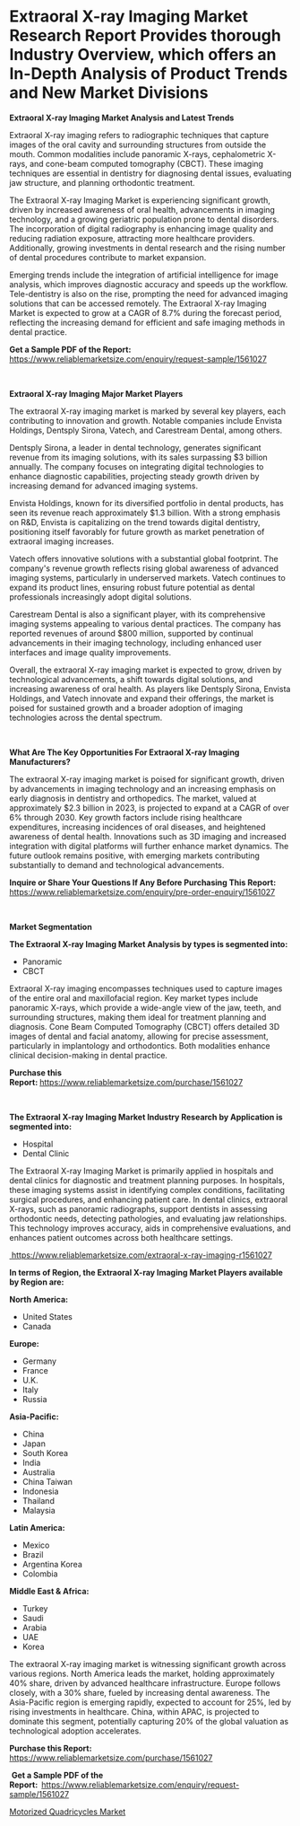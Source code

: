 <p><h1>Extraoral X-ray Imaging Market Research Report Provides thorough Industry Overview, which offers an In-Depth Analysis of Product Trends and New Market Divisions</h1></p><p><strong>Extraoral X-ray Imaging Market Analysis and Latest Trends</strong></p>
<p><p>Extraoral X-ray imaging refers to radiographic techniques that capture images of the oral cavity and surrounding structures from outside the mouth. Common modalities include panoramic X-rays, cephalometric X-rays, and cone-beam computed tomography (CBCT). These imaging techniques are essential in dentistry for diagnosing dental issues, evaluating jaw structure, and planning orthodontic treatment.</p><p>The Extraoral X-ray Imaging Market is experiencing significant growth, driven by increased awareness of oral health, advancements in imaging technology, and a growing geriatric population prone to dental disorders. The incorporation of digital radiography is enhancing image quality and reducing radiation exposure, attracting more healthcare providers. Additionally, growing investments in dental research and the rising number of dental procedures contribute to market expansion.</p><p>Emerging trends include the integration of artificial intelligence for image analysis, which improves diagnostic accuracy and speeds up the workflow. Tele-dentistry is also on the rise, prompting the need for advanced imaging solutions that can be accessed remotely. The Extraoral X-ray Imaging Market is expected to grow at a CAGR of 8.7% during the forecast period, reflecting the increasing demand for efficient and safe imaging methods in dental practice.</p></p>
<p><strong>Get a Sample PDF of the Report:&nbsp;</strong> <a href="https://www.reliablemarketsize.com/enquiry/request-sample/1561027?utm_campaign=1103&utm_medium=2&utm_source=Github&utm_content=ia&utm_term=23032025&utm_id=extraoral-x-ray-imaging">https://www.reliablemarketsize.com/enquiry/request-sample/1561027</a></p>
<p>&nbsp;</p>
<p><strong>Extraoral X-ray Imaging Major Market Players</strong></p>
<p><p>The extraoral X-ray imaging market is marked by several key players, each contributing to innovation and growth. Notable companies include Envista Holdings, Dentsply Sirona, Vatech, and Carestream Dental, among others. </p><p>Dentsply Sirona, a leader in dental technology, generates significant revenue from its imaging solutions, with its sales surpassing $3 billion annually. The company focuses on integrating digital technologies to enhance diagnostic capabilities, projecting steady growth driven by increasing demand for advanced imaging systems.</p><p>Envista Holdings, known for its diversified portfolio in dental products, has seen its revenue reach approximately $1.3 billion. With a strong emphasis on R&D, Envista is capitalizing on the trend towards digital dentistry, positioning itself favorably for future growth as market penetration of extraoral imaging increases.</p><p>Vatech offers innovative solutions with a substantial global footprint. The company's revenue growth reflects rising global awareness of advanced imaging systems, particularly in underserved markets. Vatech continues to expand its product lines, ensuring robust future potential as dental professionals increasingly adopt digital solutions.</p><p>Carestream Dental is also a significant player, with its comprehensive imaging systems appealing to various dental practices. The company has reported revenues of around $800 million, supported by continual advancements in their imaging technology, including enhanced user interfaces and image quality improvements.</p><p>Overall, the extraoral X-ray imaging market is expected to grow, driven by technological advancements, a shift towards digital solutions, and increasing awareness of oral health. As players like Dentsply Sirona, Envista Holdings, and Vatech innovate and expand their offerings, the market is poised for sustained growth and a broader adoption of imaging technologies across the dental spectrum.</p></p>
<p>&nbsp;</p>
<p><strong>What Are The Key Opportunities For Extraoral X-ray Imaging Manufacturers?</strong></p>
<p><p>The extraoral X-ray imaging market is poised for significant growth, driven by advancements in imaging technology and an increasing emphasis on early diagnosis in dentistry and orthopedics. The market, valued at approximately $2.3 billion in 2023, is projected to expand at a CAGR of over 6% through 2030. Key growth factors include rising healthcare expenditures, increasing incidences of oral diseases, and heightened awareness of dental health. Innovations such as 3D imaging and increased integration with digital platforms will further enhance market dynamics. The future outlook remains positive, with emerging markets contributing substantially to demand and technological advancements.</p></p>
<p><strong>Inquire or Share Your Questions If Any Before Purchasing This Report:</strong> <a href="https://www.reliablemarketsize.com/enquiry/pre-order-enquiry/1561027?utm_campaign=1103&utm_medium=2&utm_source=Github&utm_content=ia&utm_term=23032025&utm_id=extraoral-x-ray-imaging">https://www.reliablemarketsize.com/enquiry/pre-order-enquiry/1561027</a></p>
<p>&nbsp;</p>
<p><strong>Market Segmentation</strong></p>
<p><strong>The Extraoral X-ray Imaging Market Analysis by types is segmented into:</strong></p>
<p><ul><li>Panoramic</li><li>CBCT</li></ul></p>
<p><p>Extraoral X-ray imaging encompasses techniques used to capture images of the entire oral and maxillofacial region. Key market types include panoramic X-rays, which provide a wide-angle view of the jaw, teeth, and surrounding structures, making them ideal for treatment planning and diagnosis. Cone Beam Computed Tomography (CBCT) offers detailed 3D images of dental and facial anatomy, allowing for precise assessment, particularly in implantology and orthodontics. Both modalities enhance clinical decision-making in dental practice.</p></p>
<p><strong>Purchase this Report:&nbsp;</strong><a href="https://www.reliablemarketsize.com/purchase/1561027?utm_campaign=1103&utm_medium=2&utm_source=Github&utm_content=ia&utm_term=23032025&utm_id=extraoral-x-ray-imaging">https://www.reliablemarketsize.com/purchase/1561027</a></p>
<p>&nbsp;</p>
<p><strong>The Extraoral X-ray Imaging Market Industry Research by Application is segmented into:</strong></p>
<p><ul><li>Hospital</li><li>Dental Clinic</li></ul></p>
<p><p>The Extraoral X-ray Imaging Market is primarily applied in hospitals and dental clinics for diagnostic and treatment planning purposes. In hospitals, these imaging systems assist in identifying complex conditions, facilitating surgical procedures, and enhancing patient care. In dental clinics, extraoral X-rays, such as panoramic radiographs, support dentists in assessing orthodontic needs, detecting pathologies, and evaluating jaw relationships. This technology improves accuracy, aids in comprehensive evaluations, and enhances patient outcomes across both healthcare settings.</p></p>
<p><a href="https://www.reliablemarketsize.com/extraoral-x-ray-imaging-r1561027?utm_campaign=1103&utm_medium=2&utm_source=Github&utm_content=ia&utm_term=23032025&utm_id=extraoral-x-ray-imaging">&nbsp;https://www.reliablemarketsize.com/extraoral-x-ray-imaging-r1561027</a></p>
<p><strong>In terms of Region, the Extraoral X-ray Imaging Market Players available by Region are:</strong></p>
<p>
    <p> <strong> North America: </strong>
        <ul>
            <li>United States</li>
            <li>Canada</li>
        </ul>
        </p> 
    <p> <strong> Europe: </strong>
        <ul>
            <li>Germany</li>
            <li>France</li>
            <li>U.K.</li>
            <li>Italy</li>
            <li>Russia</li>
        </ul>
        </p> 
    <p> <strong> Asia-Pacific: </strong>
        <ul>
            <li>China</li>
            <li>Japan</li>
            <li>South Korea</li>
            <li>India</li>
            <li>Australia</li>
            <li>China Taiwan</li>
            <li>Indonesia</li>
            <li>Thailand</li>
            <li>Malaysia</li>
        </ul>
        </p> 
    <p> <strong> Latin America: </strong>
        <ul>
            <li>Mexico</li>
            <li>Brazil</li>
            <li>Argentina Korea</li>
            <li>Colombia</li>
        </ul>
        </p> 
    <p> <strong> Middle East & Africa: </strong>
        <ul>
            <li>Turkey</li>
            <li>Saudi</li>
            <li>Arabia</li>
            <li>UAE</li>
            <li>Korea</li>
        </ul>
    </p>
    </p>
<p><p>The extraoral X-ray imaging market is witnessing significant growth across various regions. North America leads the market, holding approximately 40% share, driven by advanced healthcare infrastructure. Europe follows closely, with a 30% share, fueled by increasing dental awareness. The Asia-Pacific region is emerging rapidly, expected to account for 25%, led by rising investments in healthcare. China, within APAC, is projected to dominate this segment, potentially capturing 20% of the global valuation as technological adoption accelerates.</p></p>
<p><strong>Purchase this Report: </strong><a href="https://www.reliablemarketsize.com/purchase/1561027?utm_campaign=1103&utm_medium=2&utm_source=Github&utm_content=ia&utm_term=23032025&utm_id=extraoral-x-ray-imaging">https://www.reliablemarketsize.com/purchase/1561027</a></p>
<p>&nbsp;<strong>Get a Sample PDF of the Report:&nbsp;&nbsp;</strong><a href="https://www.reliablemarketsize.com/enquiry/request-sample/1561027?utm_campaign=1103&utm_medium=2&utm_source=Github&utm_content=ia&utm_term=23032025&utm_id=extraoral-x-ray-imaging">https://www.reliablemarketsize.com/enquiry/request-sample/1561027</a></p>
<p><strong></strong></p>
<p><p><a href="https://github.com/gdfhhhj/Market-Research-Report-List-7/blob/main/motorized-quadricycles-market.md?utm_campaign=1103&utm_medium=2&utm_source=Github&utm_content=ia&utm_term=23032025&utm_id=extraoral-x-ray-imaging">Motorized Quadricycles Market</a></p></p>